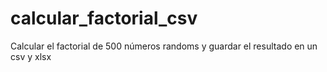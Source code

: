 # calcular_factorial_csv
Calcular el factorial de 500 números randoms  y guardar el resultado en un csv y xlsx
